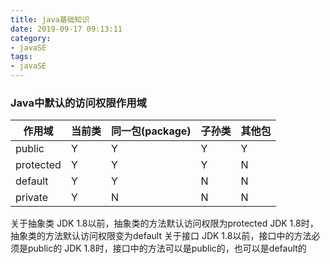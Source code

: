 ```yaml
---
title: java基础知识
date: 2019-09-17 09:13:11
category:
- javaSE
tags:
- javaSE
---
```


### Java中默认的访问权限作用域

|作用域    | 当前类 | 同一包(package) | 子孙类 | 其他包 |
|-|-|-|-|-|
|public   | Y| Y| Y|Y|
|protected| Y| Y| Y|N|
|default  | Y| Y| N|N|
|private  | Y| N| N|N|

关于抽象类
JDK 1.8以前，抽象类的方法默认访问权限为protected
JDK 1.8时，抽象类的方法默认访问权限变为default
关于接口
JDK 1.8以前，接口中的方法必须是public的
JDK 1.8时，接口中的方法可以是public的，也可以是default的



